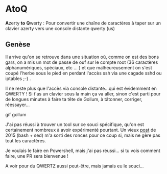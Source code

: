 # AtoQ

**A**zerty **to** **Q**werty :  Pour convertir une chaîne de caractères à taper sur un clavier azerty vers une console distante qwerty (us)

## Genèse

Il arrive qu'on se retrouve dans une situation où, comme on est des bons gars, on a mis un mot de passe de ouf sur le compte root (36 caractères alphanumériques, spéciaux, etc ... ) et que malheureusement on s'est coupé l'herbe sous le pied en perdant l'accès ssh via une cagade sshd ou iptables ;-) . 

Il ne reste plus que l'accès via console distante...qui est évidemment en QWERTY ! Si t'as un clavier sous la main ça va aller, sinon c'est parti pour de longues minutes à faire ta tête de Gollum, à tâtonner, corriger, réessayer... 

gif gollum

J'ai pas réussi à trouver un tool sur ce souci spécifique, qu'on est certainement nombreux à avoir expérimenté pourtant. 
Un vieux [post](https://linuxtrack.net/viewtopic.php?id=1380) de 2015 (bash + sed) m'a sorti des ronces pour ce coup si, mais ne gère pas tout les caractères.

Je voulais le faire en Powershell, mais j'ai pas réussi... si tu vois comment faire, une PR sera bienvenue !

A voir pour du QWERTZ aussi peut-être, mais jamais eu le souci...
